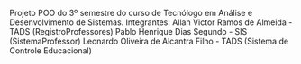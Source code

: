 Projeto POO do 3º semestre do curso de Tecnólogo em Análise e Desenvolvimento de Sistemas.
Integrantes:
Allan Victor Ramos de Almeida - TADS (RegistroProfessores)
Pablo Henrique Dias Segundo - SIS (SistemaProfessor)
Leonardo Oliveira de Alcantra Filho - TADS (Sistema de Controle Educacional)
